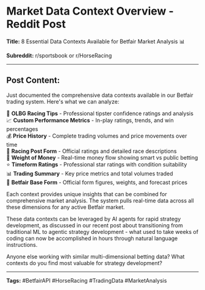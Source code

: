 # Market Data Context Overview - Reddit Post

**Title:** 8 Essential Data Contexts Available for Betfair Market Analysis 📊

**Subreddit:** r/sportsbook or r/HorseRacing

---

## Post Content:

Just documented the comprehensive data contexts available in our Betfair trading system. Here's what we can analyze:

🏇 **OLBG Racing Tips** - Professional tipster confidence ratings and analysis  
📈 **Custom Performance Metrics** - In-play ratings, trends, and win percentages  
💰 **Price History** - Complete trading volumes and price movements over time  
📰 **Racing Post Form** - Official ratings and detailed race descriptions  
🔄 **Weight of Money** - Real-time money flow showing smart vs public betting  
⭐ **Timeform Ratings** - Professional star ratings with condition suitability  
📊 **Trading Summary** - Key price metrics and total volumes traded  
🎯 **Betfair Base Form** - Official form figures, weights, and forecast prices  

Each context provides unique insights that can be combined for comprehensive market analysis. The system pulls real-time data across all these dimensions for any active Betfair market.

These data contexts can be leveraged by AI agents for rapid strategy development, as discussed in our recent post about transitioning from traditional ML to agentic strategy development - what used to take weeks of coding can now be accomplished in hours through natural language instructions.

Anyone else working with similar multi-dimensional betting data? What contexts do you find most valuable for strategy development?

---

**Tags:** #BetfairAPI #HorseRacing #TradingData #MarketAnalysis
